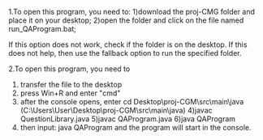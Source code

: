 1.To open this program, you need to: 
  1)download the proj-CMG folder and place it on your desktop;
  2)open the folder and click on the file named run_QAProgram.bat;

If this option does not work, check if the folder is on the desktop. If this does not help, then use the fallback option to run the specified folder.
 
2.To open this program, you need to 
  1) transfer the file to the desktop 
  2) press Win+R and enter "cmd"
  3) after the console opens, enter cd Desktop\proj-CGM\src\main\java (C:\Users\User\Desktop\proj-CGM\src\main\java)
  4)javac QuestionLibrary.java
  5)javac QAProgram.java
  6)java QAProgram
  7) then input: java QAProgram and the program will start in the console.
